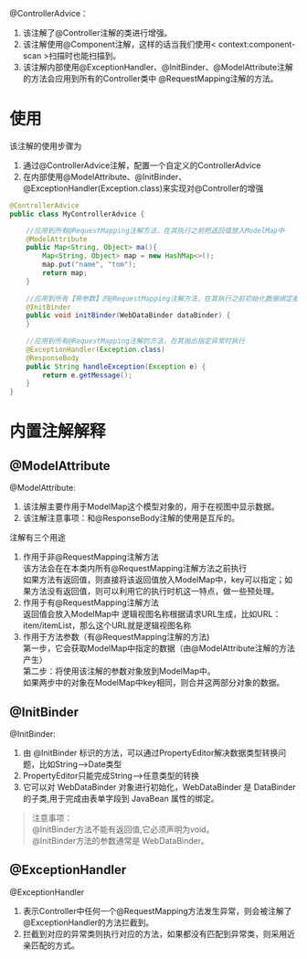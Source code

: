 <!-- ---
title: SpringMVC-@ControllerAdvice
tgas: 
- SpringMVC-@ControllerAdvice
categories: 
- SpringMVC
--- -->

@ControllerAdvice：
1. 该注解了@Controller注解的类进行增强。
2. 该注解使用@Component注解，这样的话当我们使用< context:component-scan >扫描时也能扫描到。
3. 该注解内部使用@ExceptionHandler、@InitBinder、@ModelAttribute注解的方法会应用到所有的Controller类中 @RequestMapping注解的方法。

# 使用

该注解的使用步骤为
1. 通过@ControllerAdvice注解，配置一个自定义的ControllerAdvice
2. 在内部使用@ModelAttribute、@InitBinder、	@ExceptionHandler(Exception.class)来实现对@Controller的增强

```java
@ControllerAdvice
public class MyControllerAdvice {

	//应用到所有@RequestMapping注解方法，在其执行之前把返回值放入ModelMap中
	@ModelAttribute
	public Map<String, Object> ma(){
		Map<String, Object> map = new HashMap<>();
		map.put("name", "tom");
		return map;
	}
	
	//应用到所有【带参数】的@RequestMapping注解方法，在其执行之前初始化数据绑定器
	@InitBinder
	public void initBinder(WebDataBinder dataBinder) {
	}
	
	//应用到所有@RequestMapping注解的方法，在其抛出指定异常时执行
	@ExceptionHandler(Exception.class)
	@ResponseBody
	public String handleException(Exception e) {
		return e.getMessage();
	}
}
```

# 内置注解解释

## @ModelAttribute

@ModelAttribute:
1. 该注解主要作用于ModelMap这个模型对象的，用于在视图中显示数据。
2.  该注解注意事项：和@ResponseBody注解的使用是互斥的。

注解有三个用途
1. 作用于非@RequestMapping注解方法  
    该方法会在在本类内所有@RequestMapping注解方法之前执行  
    如果方法有返回值，则直接将该返回值放入ModelMap中，key可以指定；如果方法没有返回值，则可以利用它的执行时机这一特点，做一些预处理。
2. 作用于有@RequestMapping注解方法  
    返回值会放入ModelMap中
    逻辑视图名称根据请求URL生成，比如URL：item/itemList，那么这个URL就是逻辑视图名称
3. 作用于方法参数（有@RequestMapping注解的方法)  
    第一步，它会获取ModelMap中指定的数据（由@ModelAttribute注解的方法产生）  
    第二步：将使用该注解的参数对象放到ModelMap中。  
    如果两步中的对象在ModelMap中key相同，则合并这两部分对象的数据。

## @InitBinder

 @InitBinder:
1. 由 @InitBinder 标识的方法，可以通过PropertyEditor解决数据类型转换问题，比如String-->Date类型
2. PropertyEditor只能完成String-->任意类型的转换
3. 它可以对 WebDataBinder 对象进行初始化，WebDataBinder 是 DataBinder 的子类,用于完成由表单字段到 JavaBean 属性的绑定。

>注意事项：  
> @InitBinder方法不能有返回值,它必须声明为void。  
>@InitBinder方法的参数通常是 WebDataBinder。

## @ExceptionHandler

@ExceptionHandler
1. 表示Controller中任何一个@RequestMapping方法发生异常，则会被注解了@ExceptionHandler的方法拦截到。
2. 拦截到对应的异常类则执行对应的方法，如果都没有匹配到异常类，则采用近亲匹配的方式。
